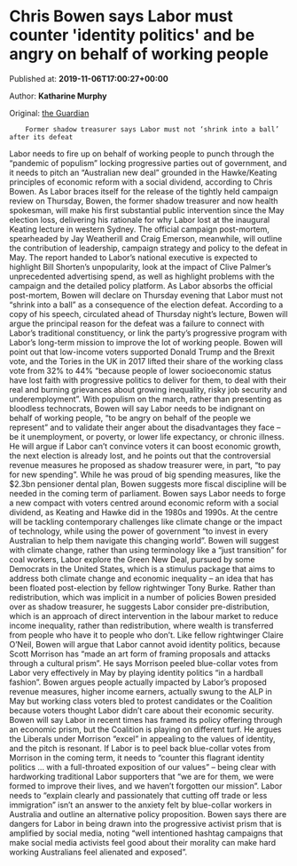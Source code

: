 
# Chris Bowen says Labor must counter 'identity politics' and be angry on behalf of working people

Published at: **2019-11-06T17:00:27+00:00**

Author: **Katharine Murphy**

Original: [the Guardian](https://www.theguardian.com/australia-news/2019/nov/06/chris-bowen-says-labor-must-counter0-identity-politics-and-be-angry-on-behalf-of-working-people)


        Former shadow treasurer says Labor must not ‘shrink into a ball’ after its defeat
      
Labor needs to fire up on behalf of working people to punch through the “pandemic of populism” locking progressive parties out of government, and it needs to pitch an “Australian new deal” grounded in the Hawke/Keating principles of economic reform with a social dividend, according to Chris Bowen.
As Labor braces itself for the release of the tightly held campaign review on Thursday, Bowen, the former shadow treasurer and now health spokesman, will make his first substantial public intervention since the May election loss, delivering his rationale for why Labor lost at the inaugural Keating lecture in western Sydney.
The official campaign post-mortem, spearheaded by Jay Weatherill and Craig Emerson, meanwhile, will outline the contribution of leadership, campaign strategy and policy to the defeat in May. The report handed to Labor’s national executive is expected to highlight Bill Shorten’s unpopularity, look at the impact of Clive Palmer’s unprecedented advertising spend, as well as highlight problems with the campaign and the detailed policy platform.
As Labor absorbs the official post-mortem, Bowen will declare on Thursday evening that Labor must not “shrink into a ball” as a consequence of the election defeat.
According to a copy of his speech, circulated ahead of Thursday night’s lecture, Bowen will argue the principal reason for the defeat was a failure to connect with Labor’s traditional constituency, or link the party’s progressive program with Labor’s long-term mission to improve the lot of working people.
Bowen will point out that low-income voters supported Donald Trump and the Brexit vote, and the Tories in the UK in 2017 lifted their share of the working class vote from 32% to 44% “because people of lower socioeconomic status have lost faith with progressive politics to deliver for them, to deal with their real and burning grievances about growing inequality, risky job security and underemployment”.
With populism on the march, rather than presenting as bloodless technocrats, Bowen will say Labor needs to be indignant on behalf of working people, “to be angry on behalf of the people we represent” and to validate their anger about the disadvantages they face – be it unemployment, or poverty, or lower life expectancy, or chronic illness.
He will argue if Labor can’t convince voters it can boost economic growth, the next election is already lost, and he points out that the controversial revenue measures he proposed as shadow treasurer were, in part, “to pay for new spending”. While he was proud of big spending measures, like the $2.3bn pensioner dental plan, Bowen suggests more fiscal discipline will be needed in the coming term of parliament.
Bowen says Labor needs to forge a new compact with voters centred around economic reform with a social dividend, as Keating and Hawke did in the 1980s and 1990s. At the centre will be tackling contemporary challenges like climate change or the impact of technology, while using the power of government “to invest in every Australian to help them navigate this changing world”.
Bowen will suggest with climate change, rather than using terminology like a “just transition” for coal workers, Labor explore the Green New Deal, pursued by some Democrats in the United States, which is a stimulus package that aims to address both climate change and economic inequality – an idea that has been floated post-election by fellow rightwinger Tony Burke.
Rather than redistribution, which was implicit in a number of policies Bowen presided over as shadow treasurer, he suggests Labor consider pre-distribution, which is an approach of direct intervention in the labour market to reduce income inequality, rather than redistribution, where wealth is transferred from people who have it to people who don’t.
Like fellow rightwinger Claire O’Neil, Bowen will argue that Labor cannot avoid identity politics, because Scott Morrison has “made an art form of framing proposals and attacks through a cultural prism”.
He says Morrison peeled blue-collar votes from Labor very effectively in May by playing identity politics “in a hardball fashion”.
Bowen argues people actually impacted by Labor’s proposed revenue measures, higher income earners, actually swung to the ALP in May but working class voters bled to protest candidates or the Coalition because voters thought Labor didn’t care about their economic security.
Bowen will say Labor in recent times has framed its policy offering through an economic prism, but the Coalition is playing on different turf. He argues the Liberals under Morrison “excel” in appealing to the values of identity, and the pitch is resonant.
If Labor is to peel back blue-collar votes from Morrison in the coming term, it needs to “counter this flagrant identity politics … with a full-throated exposition of our values” – being clear with hardworking traditional Labor supporters that “we are for them, we were formed to improve their lives, and we haven’t forgotten our mission”.
Labor needs to “explain clearly and passionately that cutting off trade or less immigration” isn’t an answer to the anxiety felt by blue-collar workers in Australia and outline an alternative policy proposition.
Bowen says there are dangers for Labor in being drawn into the progressive activist prism that is amplified by social media, noting “well intentioned hashtag campaigns that make social media activists feel good about their morality can make hard working Australians feel alienated and exposed”.
